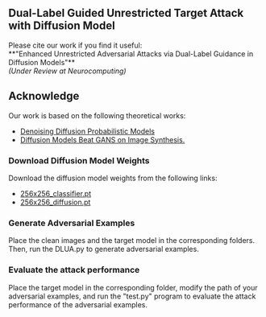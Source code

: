## Dual-Label Guided Unrestricted Target Attack with Diffusion Model

Please cite our work if you find it useful:  
‌\*\*"Enhanced Unrestricted Adversarial Attacks via Dual-Label Guidance in Diffusion Models"\*\*‌  
*(Under Review at Neurocomputing)*

## Acknowledge

Our work is based on the following theoretical works:

* [Denoising Diffusion Probabilistic Models](https://arxiv.org/pdf/2006.11239.pdf)
* [Diffusion Models Beat GANS on Image Synthesis.](https://arxiv.org/pdf/2105.05233)

### Download Diffusion Model Weights

Download the diffusion model weights from the following links:

* [256x256\_classifier.pt](https://openaipublic.blob.core.windows.net/diffusion/jul-2021/256x256_classifier.pt)
* [256x256\_diffusion.pt](https://openaipublic.blob.core.windows.net/diffusion/jul-2021/256x256_diffusion.pt)

### Generate Adversarial Examples

Place the clean images and the target model in the corresponding folders. Then, run the DLUA.py to generate adversarial examples.

### Evaluate the attack performance

Place the target model in the corresponding folder, modify the path of your adversarial examples, and run the "test.py" program to evaluate the attack performance of the adversarial examples.

